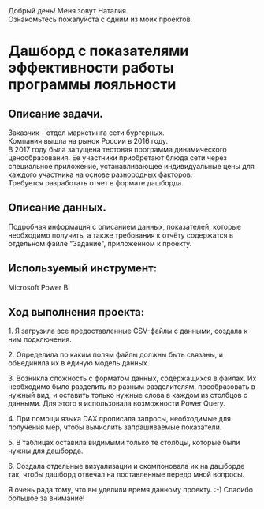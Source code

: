 <!DOCTYPE html>
<body>
                <span class="content__description">Добрый день! Меня зовут Наталия. <br/> Ознакомьтесь пожалуйста с одним из моих проектов.</span>
                </nav>
            </div>
        </div>
        <div class="content__main">
            <h1 class="content__about-header">Дашборд с показателями эффективности работы программы лояльности</h1>
            <div class="content__main-item">
                <div class="main-item__description">
                   <h2 class="content__subheader">Описание задачи.</h2>
                    <p>Заказчик - отдел маркетинга сети бургерных.<br/> 
                   Компания вышла на рынок России в 2016 году.<br/> В 2017 году была запущена тестовая программа динамического ценообразования. Ее участники приобретают блюда сети через специальное приложение, устанавливающее индивидуальные цены для каждого участника на основе разнородных факторов.<br/>
                    Требуется разработать отчет в формате дашборда.</p>
                </div>
              <h2 class="content__subheader">Описание данных.</h2>
               <p>Подробная информация с описанием данных, показателей, которые необходимо получить, а также требования к отчёту содержатся в отдельном файле "Задание", приложенном к проекту.</p>
                </div>
           <h2 class="content__subheader">Используемый инструмент:</h2>
                    <p>Microsoft Power BI</p>
            </div>
           <h2 class="content__subheader">Ход выполнения проекта:</h2>
               <p>1. Я загрузила все предоставленные CSV-файлы с данными, создала к ним подключения.</p>
               <p>2. Определила по каким полям файлы должны быть связаны, и объединила их в единую модель данных.</p>
               <p>3. Возникла сложность с форматом данных, содержащихся в файлах. Их необходимо было разделить по разным разделителям, преобразовать в нужный вид, и оставить только нужные слова в каждом из столбцов с данными. Для этого я использовала возможности Power Query.</p>
               <p>4. При помощи языка DAX прописала запросы, необходимые для получения мер, чтобы вычислить запрашиваемые показатели.</p>
               <p>5. В таблицах оставила видимыми только те столбцы, которые были нужны для дашборда.</p>
               <p>6. Создала отдельные визуализации и скомпоновала их на дашборде так, чтобы дашборд отвечал на поставленные передо мной вопросы.</p>
                </div>
            <div class="content__main-item">
                <div class="main-item__description">
                    <p>Я очень рада тому, что вы уделили время данному проекту. :-) Спасибо большое за внимание!</p>
                </div>
</body>
</html>
